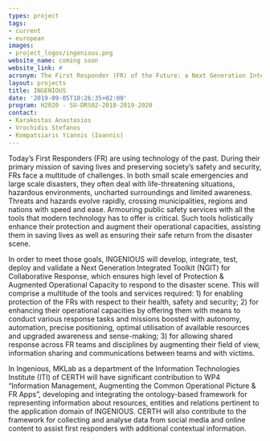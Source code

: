 ```yaml
---
types: project
tags:
- current
- european
images:
- project_logos/ingenious.png
website_name: coming soon
website_link: #
acronym: The First Responder (FR) of the Future: a Next Generation Integrated Toolkit (NGIT) for Collab-orative Response, increasing protection and augmenting operational capacity
layout: projects
title: INGENIOUS
date: '2019-09-05T10:26:35+02:00'
program: H2020 - SU-DRS02-2018-2019-2020 
contact: 
- Karakostas Anastasios
- Vrochidis Stefanos
- Kompatsiaris Yiannis (Ioannis)
---
```

<p>
Today’s First Responders (FR) are using technology of the past. During their primary mission of saving lives and preserving society’s safety and security, FRs face a multitude of challenges. In both small scale emergencies and large scale disasters, they often deal with life-threatening situations, hazardous environments, uncharted surroundings and limited awareness. Threats and hazards evolve rapidly, crossing municipalities, regions and nations with speed and ease. Armouring public safety services with all the tools that modern technology has to offer is critical. Such tools holistically enhance their protection and augment their operational capacities, assisting them in saving lives as well as ensuring their safe return from the disaster scene.
</p>
<p>
In order to meet those goals, INGENIOUS will develop, integrate, test, deploy and validate a Next Generation Integrated Toolkit (NGIT) for Collaborative Response, which ensures high level of Protection & Augmented Operational Capacity to respond to the disaster scene. This will comprise a multitude of the tools and services required: 1) for enabling protection of the FRs with respect to their health, safety and security; 2) for enhancing their operational capacities by offering them with means to conduct various response tasks and missions boosted with autonomy, automation, precise positioning, optimal utilisation of available resources and upgraded awareness and sense-making; 3) for allowing shared response across FR teams and disciplines by augmenting their field of view, information sharing and communications between teams and with victims.
</p>
<p>
In Ingenious, MKLab as a department of the Information Technologies Institute (ITI) of CERTH will have significant contribution to WP4 “Information Management, Augmenting the Common Operational Picture & FR Apps”, developing and integrating the ontology-based framework for representing information about resources, entities and relations pertinent to the application domain of INGENIOUS. CERTH will also contribute to the framework for collecting and analyse data from social media and online content to assist first responders with additional contextual information. 
</p>
